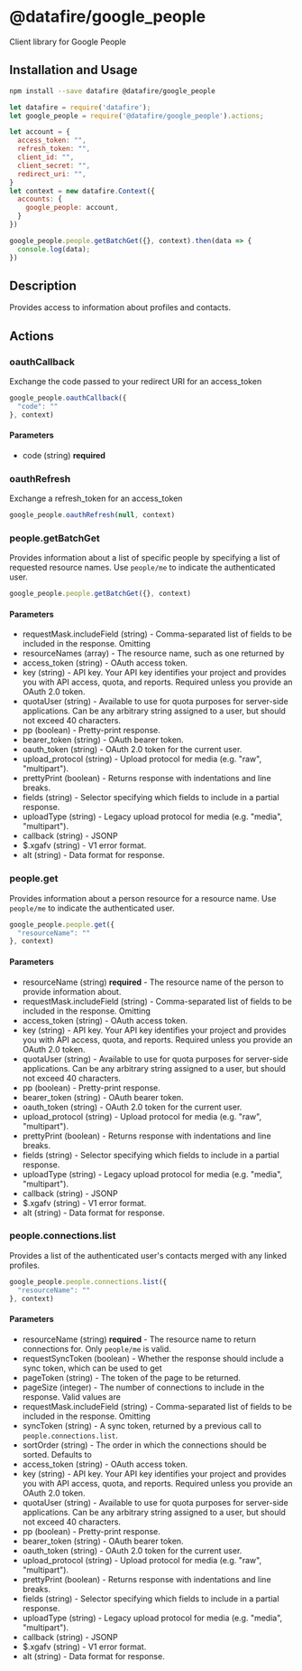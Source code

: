 # @datafire/google_people

Client library for Google People

## Installation and Usage
```bash
npm install --save datafire @datafire/google_people
```

```js
let datafire = require('datafire');
let google_people = require('@datafire/google_people').actions;

let account = {
  access_token: "",
  refresh_token: "",
  client_id: "",
  client_secret: "",
  redirect_uri: "",
}
let context = new datafire.Context({
  accounts: {
    google_people: account,
  }
})

google_people.people.getBatchGet({}, context).then(data => {
  console.log(data);
})
```

## Description
Provides access to information about profiles and contacts.

## Actions
### oauthCallback
Exchange the code passed to your redirect URI for an access_token


```js
google_people.oauthCallback({
  "code": ""
}, context)
```

#### Parameters
* code (string) **required**

### oauthRefresh
Exchange a refresh_token for an access_token


```js
google_people.oauthRefresh(null, context)
```


### people.getBatchGet
Provides information about a list of specific people by specifying a list
of requested resource names. Use `people/me` to indicate the authenticated
user.


```js
google_people.people.getBatchGet({}, context)
```

#### Parameters
* requestMask.includeField (string) - Comma-separated list of fields to be included in the response. Omitting
* resourceNames (array) - The resource name, such as one returned by
* access_token (string) - OAuth access token.
* key (string) - API key. Your API key identifies your project and provides you with API access, quota, and reports. Required unless you provide an OAuth 2.0 token.
* quotaUser (string) - Available to use for quota purposes for server-side applications. Can be any arbitrary string assigned to a user, but should not exceed 40 characters.
* pp (boolean) - Pretty-print response.
* bearer_token (string) - OAuth bearer token.
* oauth_token (string) - OAuth 2.0 token for the current user.
* upload_protocol (string) - Upload protocol for media (e.g. "raw", "multipart").
* prettyPrint (boolean) - Returns response with indentations and line breaks.
* fields (string) - Selector specifying which fields to include in a partial response.
* uploadType (string) - Legacy upload protocol for media (e.g. "media", "multipart").
* callback (string) - JSONP
* $.xgafv (string) - V1 error format.
* alt (string) - Data format for response.

### people.get
Provides information about a person resource for a resource name. Use
`people/me` to indicate the authenticated user.


```js
google_people.people.get({
  "resourceName": ""
}, context)
```

#### Parameters
* resourceName (string) **required** - The resource name of the person to provide information about.
* requestMask.includeField (string) - Comma-separated list of fields to be included in the response. Omitting
* access_token (string) - OAuth access token.
* key (string) - API key. Your API key identifies your project and provides you with API access, quota, and reports. Required unless you provide an OAuth 2.0 token.
* quotaUser (string) - Available to use for quota purposes for server-side applications. Can be any arbitrary string assigned to a user, but should not exceed 40 characters.
* pp (boolean) - Pretty-print response.
* bearer_token (string) - OAuth bearer token.
* oauth_token (string) - OAuth 2.0 token for the current user.
* upload_protocol (string) - Upload protocol for media (e.g. "raw", "multipart").
* prettyPrint (boolean) - Returns response with indentations and line breaks.
* fields (string) - Selector specifying which fields to include in a partial response.
* uploadType (string) - Legacy upload protocol for media (e.g. "media", "multipart").
* callback (string) - JSONP
* $.xgafv (string) - V1 error format.
* alt (string) - Data format for response.

### people.connections.list
Provides a list of the authenticated user's contacts merged with any
linked profiles.


```js
google_people.people.connections.list({
  "resourceName": ""
}, context)
```

#### Parameters
* resourceName (string) **required** - The resource name to return connections for. Only `people/me` is valid.
* requestSyncToken (boolean) - Whether the response should include a sync token, which can be used to get
* pageToken (string) - The token of the page to be returned.
* pageSize (integer) - The number of connections to include in the response. Valid values are
* requestMask.includeField (string) - Comma-separated list of fields to be included in the response. Omitting
* syncToken (string) - A sync token, returned by a previous call to `people.connections.list`.
* sortOrder (string) - The order in which the connections should be sorted. Defaults to
* access_token (string) - OAuth access token.
* key (string) - API key. Your API key identifies your project and provides you with API access, quota, and reports. Required unless you provide an OAuth 2.0 token.
* quotaUser (string) - Available to use for quota purposes for server-side applications. Can be any arbitrary string assigned to a user, but should not exceed 40 characters.
* pp (boolean) - Pretty-print response.
* bearer_token (string) - OAuth bearer token.
* oauth_token (string) - OAuth 2.0 token for the current user.
* upload_protocol (string) - Upload protocol for media (e.g. "raw", "multipart").
* prettyPrint (boolean) - Returns response with indentations and line breaks.
* fields (string) - Selector specifying which fields to include in a partial response.
* uploadType (string) - Legacy upload protocol for media (e.g. "media", "multipart").
* callback (string) - JSONP
* $.xgafv (string) - V1 error format.
* alt (string) - Data format for response.

